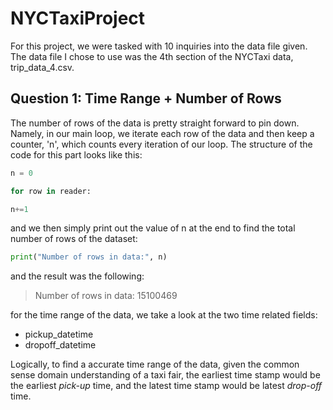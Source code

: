 # NYCTaxiProject

For this project, we were tasked with 10 inquiries into the data file given. The data file I chose to use was the 4th section of the NYCTaxi data, trip_data_4.csv. 

## Question 1: Time Range + Number of Rows 

The number of rows of the data is pretty straight forward to pin down. Namely, in our main loop, we iterate each row of the data and then keep a counter, 'n', which counts every iteration of our loop. The structure of the code for this part looks like this:  

```python
n = 0 

for row in reader:

n+=1 
```

and we then simply print out the value of n at the end to find the total number of rows of the dataset:

```python 
print("Number of rows in data:", n) 
``` 

and the result was the following: 
> Number of rows in data: 15100469


for the time range of the data, we take a look at the two time related fields: 

* pickup_datetime
* dropoff_datetime 

Logically, to find a accurate time range of the data, given the common sense domain understanding of a taxi fair, the earliest time stamp would be the earliest *pick-up* time, and the latest time stamp would be latest *drop-off* time. 

